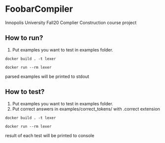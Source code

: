 # FoobarCompiler
Innopolis University Fall20 Complier Construction course project

## How to run? 

1. Put examples you want to test in examples folder.
```
docker build . -t lexer

docker run --rm lexer
```
parsed examples will be printed to stdout

## How to test?

1. Put examples you want to test in examples folder.
2. Put correct answers in examples/correct_tokens/ with .correct extension
```
docker build . -t lexer

docker run --rm lexer
```

result of each test will be printed to console

